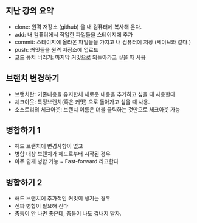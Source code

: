 ## 지난 강의 요약

- clone: 원격 저장소 (github) 을 내 컴퓨터에 복사해 온다.
- add: 내 컴퓨터에서 작업한 파일들을 스테이지에 추가
- commit: 스테이지에 올라온 파일들을 가지고 내 컴퓨터에 저장 (세이브와 같다.)
- push: 커밋들을 원격 저장소에 업로드
- 코드 뭉치 버리기: 마지막 커밋으로 되돌아가고 싶을 때 사용

## 브랜치 변경하기

- 브랜치란: 기존내용을 유지한체 새로운 내용을 추가하고 싶을 때 사용한다
- 체크아웃: 특정브랜치(혹은 커밋) 으로 돌아가고 싶을 때 사용.
- 소스트리의 체크아웃: 브랜치 이름은 더블 클릭하는 것만으로 체크아웃 가능

 

## 병합하기 1

- 헤드 브랜치에 변경사항이 없고
- 병합 대상 브랜치가 헤드로부터 시작된 경우
- 아주 쉽게 병합 가능 = Fast-forward 라고한다



## 병합하기 2

- 해드 브랜치에 추가적인 커밋이 생기는 경우
- 진짜 병합이 필요해 진다
-  충동이 안 나면 좋은데, 충돌이 나도 겁내지 말자.
